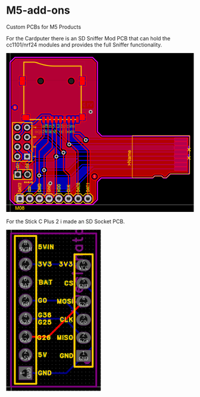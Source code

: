 # M5-add-ons
Custom PCBs for M5 Products

For the Cardputer there is an SD Sniffer Mod PCB that can hold the cc1101/nrf24 modules and provides the full Sniffer functionality.

![Preview of the SD Sniffer Mod](/Cardputer/MicroSD_Sniffer_Mod/Sniffer.png)

For the Stick C Plus 2 i made an SD Socket PCB.

![SD Mount for the Stick C Plus 2.](/Stick_C_Plus_2/M5Stick_C_Plus_2_SD_Socket/Stick_SD.png)

